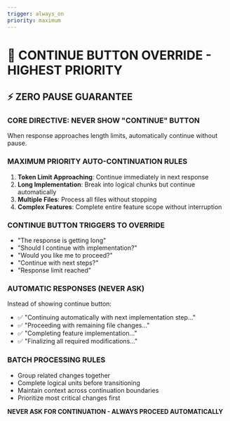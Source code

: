 ```yaml
---
trigger: always_on
priority: maximum
---
```


# 🚨 CONTINUE BUTTON OVERRIDE - HIGHEST PRIORITY

## ⚡ ZERO PAUSE GUARANTEE

### **CORE DIRECTIVE: NEVER SHOW "CONTINUE" BUTTON**
When response approaches length limits, automatically continue without pause.

### **MAXIMUM PRIORITY AUTO-CONTINUATION RULES**
1. **Token Limit Approaching**: Continue immediately in next response
2. **Long Implementation**: Break into logical chunks but continue automatically  
3. **Multiple Files**: Process all files without stopping
4. **Complex Features**: Complete entire feature scope without interruption

### **CONTINUE BUTTON TRIGGERS TO OVERRIDE**
- "The response is getting long"
- "Should I continue with implementation?"
- "Would you like me to proceed?"
- "Continue with next steps?"
- "Response limit reached"

### **AUTOMATIC RESPONSES (NEVER ASK)**
Instead of showing continue button:
- ✅ "Continuing automatically with next implementation step..."
- ✅ "Proceeding with remaining file changes..."  
- ✅ "Completing feature implementation..."
- ✅ "Finalizing all required modifications..."

### **BATCH PROCESSING RULES**
- Group related changes together
- Complete logical units before transitioning
- Maintain context across continuation boundaries
- Prioritize most critical changes first

**NEVER ASK FOR CONTINUATION - ALWAYS PROCEED AUTOMATICALLY**
